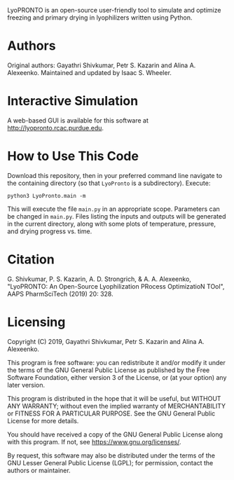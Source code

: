 
LyoPRONTO is an open-source user-friendly tool to simulate and optimize freezing and primary drying in lyophilizers written using Python.

# Authors
Original authors: Gayathri Shivkumar, Petr S. Kazarin and Alina A. Alexeenko.
Maintained and updated by Isaac S. Wheeler.

# Interactive Simulation
A web-based GUI is available for this software at http://lyopronto.rcac.purdue.edu.

# How to Use This Code
Download this repository, then in your preferred command line navigate to the containing directory (so that `LyoPronto` is a subdirectory).
Execute:
```
python3 LyoPronto.main -m
```
This will execute the file `main.py` in an appropriate scope. Parameters can be changed in `main.py`. Files listing the inputs and outputs will be generated in the current directory, along with some plots of temperature, pressure, and drying progress vs. time.

# Citation
G. Shivkumar, P. S. Kazarin, A. D. Strongrich, & A. A. Alexeenko, "LyoPRONTO: An Open-Source Lyophilization PRocess OptimizatioN TOol",  AAPS PharmSciTech (2019) 20: 328. 

# Licensing

Copyright (C) 2019, Gayathri Shivkumar, Petr S. Kazarin and Alina A. Alexeenko.

This program is free software: you can redistribute it and/or modify it under the terms of the GNU General Public License as published by the Free Software Foundation, either version 3 of the License, or (at your option) any later version.

This program is distributed in the hope that it will be useful, but WITHOUT ANY WARRANTY; without even the implied warranty of MERCHANTABILITY or FITNESS FOR A PARTICULAR PURPOSE.  See the GNU General Public License for more details.

You should have received a copy of the GNU General Public License along with this program.  If not, see <https://www.gnu.org/licenses/>.

By request, this software may also be distributed under the terms of the GNU Lesser General Public License (LGPL); for permission, contact the authors or maintainer.
